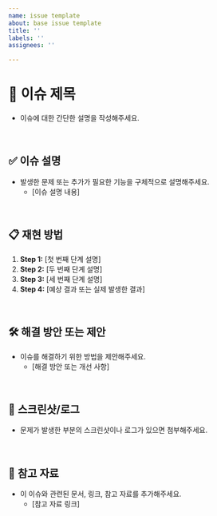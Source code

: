 ```yaml
---
name: issue template
about: base issue template
title: ''
labels: ''
assignees: ''

---
```


# 🐞 **이슈 제목**

- 이슈에 대한 간단한 설명을 작성해주세요.

<br/>

## ✅ **이슈 설명**

- 발생한 문제 또는 추가가 필요한 기능을 구체적으로 설명해주세요.
  - [이슈 설명 내용]

<br/>

## 📋 **재현 방법**

1. **Step 1:** [첫 번째 단계 설명]
2. **Step 2:** [두 번째 단계 설명]
3. **Step 3:** [세 번째 단계 설명]
4. **Step 4:** [예상 결과 또는 실제 발생한 결과]

<br/>

## 🛠️ **해결 방안 또는 제안**

- 이슈를 해결하기 위한 방법을 제안해주세요.
  - [해결 방안 또는 개선 사항]

<br/>

## 📸 **스크린샷/로그**

- 문제가 발생한 부분의 스크린샷이나 로그가 있으면 첨부해주세요.

<br/>

## 🔗 **참고 자료**

- 이 이슈와 관련된 문서, 링크, 참고 자료를 추가해주세요.
  - [참고 자료 링크]

<br/>
